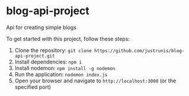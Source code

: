 # blog-api-project
Api for creating simple blogs

To get started with this project, follow these steps:

1. Clone the repository: `git clone https://github.com/justrunis/blog-api-project.git`
2. Install dependencies: `npm i`
3. Install nodemon: `npm install -g nodemon`
4. Run the application: `nodemon index.js`
5. Open your browser and navigate to `http://localhost:3000` (or the specified port)

